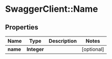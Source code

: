 # SwaggerClient::Name

## Properties
Name | Type | Description | Notes
------------ | ------------- | ------------- | -------------
**name** | **Integer** |  | [optional] 


